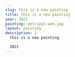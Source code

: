 ```yaml
---
slug: this is a new painting
title: this is a new painting
year: 2021
painting: emtripp5-web.jpg
layout: painting
description: |-
  this is a new painting

  2021
---
```

